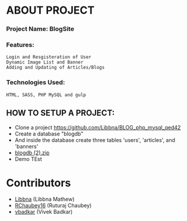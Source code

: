 # ABOUT PROJECT
### Project Name: BlogSite
### Features: 
    Login and Resgisteration of User
    Dynamic Image List and Banner
    Adding and Updating of Articles/Blogs
### Technologies Used: 
    HTML, SASS, PHP MySQL and gulp
    
## HOW TO SETUP A PROJECT: 
   * Clone a project https://github.com/Libbna/BLOG_php_mysql_qed42
   * Create a database "blogdb"
   * And inside the database create three tables 'users', 'articles', and 'banners'
   * [blogdb (2).zip](https://github.com/Libbna/BLOG_SITE/files/7427956/blogdb.2.zip)
   * Demo TEst

# Contributors
* [Libbna](https://github.com/Libbna) (Libbna Mathew)
* [RChaubey16](https://github.com/RChaubey16) (Ruturaj Chaubey)
* [vbadkar](https://github.com/vbadkar) (Vivek Badkar)

